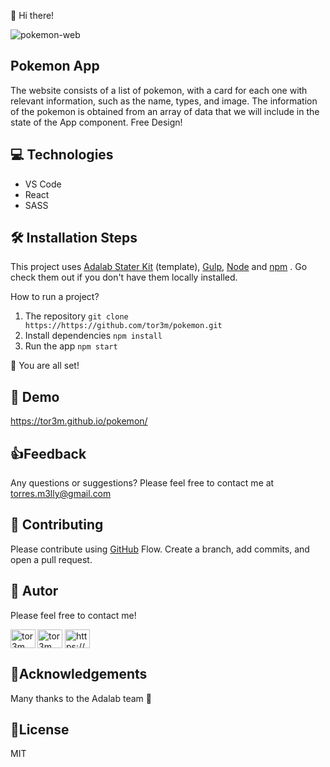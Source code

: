 👋 Hi there!

![pokemon-web](https://user-images.githubusercontent.com/81690198/138978175-6053b25d-4465-45de-ac1f-8dd17fb51bd8.png)


## Pokemon App
The website consists of a list of pokemon, with a card for each one with relevant information, such as the
name, types, and image. The information of the pokemon is obtained from an array of data that
we will include in the state of the App component. Free Design!

## 💻 Technologies
- VS Code
- React
- SASS

## 🛠️ Installation Steps 

This project uses [Adalab Stater Kit](https://github.com/Adalab/adalab-web-starter-kit) (template), [Gulp](https://gulpjs.com/), [Node](https://nodejs.org/es/)  and [npm](https://www.npmjs.com/) . Go check them out if you don't have them locally installed.

How to run a project? 

  1.	The repository
      ```git clone https://https://github.com/tor3m/pokemon.git```
  2.	Install dependencies
      ```npm install```
  3.	Run the app
      ```npm start```

🌟 You are all set!

## 🚀 Demo 

  https://tor3m.github.io/pokemon/

## 👍Feedback
Any questions or suggestions? Please feel free to contact me at torres.m3lly@gmail.com 

## 🍰 Contributing
Please contribute using [GitHub](https://docs.github.com/en/get-started/quickstart/github-flow) Flow. Create a branch, add commits, and open a pull request.


## 🦸 Autor 
Please feel free to contact me!

<p/><a href="https://github.com/tor3m" target="blank"><img align="left" src=https://user-images.githubusercontent.com/81690198/142494777-cb5d8424-865d-4b23-8bae-474185f8ad87.png alt="tor3m" height="30" width="40" /></a> <a href="https://twitter.com/maribeltm" target="blank"><img align="center" src="https://raw.githubusercontent.com/rahuldkjain/github-profile-readme-generator/master/src/images/icons/Social/twitter.svg" alt="tor3m" height="30" width="40" /></a>  
<a href="https://www.linkedin.com/in/tor3m/ target="blank"><img align="center" src="https://raw.githubusercontent.com/rahuldkjain/github-profile-readme-generator/master/src/images/icons/Social/linked-in-alt.svg" alt="https://www.linkedin.com/in/tor3m/" height="30" width="40" /></a>
 </p>


## 🤝Acknowledgements 

Many thanks to the Adalab team 💞

## 📝License 

MIT

